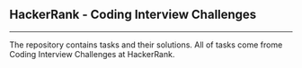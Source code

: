 ## HackerRank - Coding Interview Challenges
---
The repository contains tasks and their solutions. All of tasks come frome Coding Interview Challenges at HackerRank. 
